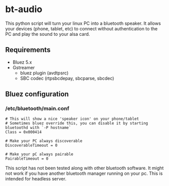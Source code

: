 # bt-audio

This python script will turn your linux PC into a bluetooth speaker.
It allows your devices (phone, tablet, etc) to connect without authentication to the PC and play the sound to your alsa card.

## Requirements
* Bluez 5.x
* Gstreamer
  * bluez plugin (avdtpsrc)
  * SBC codec (rtpsbcdepay, sbcparse, sbcdec)


## Bluez configuration

### /etc/bluetooth/main.conf

```
# This will show a nice 'speaker icon' on your phone/tablet
# Sometimes bluez override this, you can disable it by starting bluetoothd with `-P hostname`
Class = 0x000414

# Make your PC always discoverable
DiscoverableTimeout = 0

# Make your pC always pairable
PairableTimeout = 0
```

This script has not been tested along with other bluetooth software. It might not work if you have another bluetooth manager running on your pc. This is intended for headless server.

